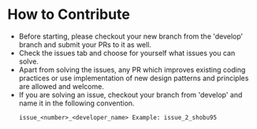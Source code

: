 # How to Contribute

- Before starting, please checkout your new branch from the 'develop' branch and submit your PRs to
  it as well.
- Check the issues tab and choose for yourself what issues you can solve.
- Apart from solving the issues, any PR which improves existing coding practices or use
  implementation of new design patterns and principles are allowed and welcome.
- If you are solving an issue, checkout your branch from 'develop' and name it in the following convention.
    ```
    issue_<number>_<developer_name> Example: issue_2_shobu95
    ```
